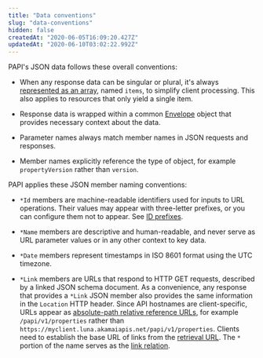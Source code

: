 ```yaml
---
title: "Data conventions"
slug: "data-conventions"
hidden: false
createdAt: "2020-06-05T16:09:20.427Z"
updatedAt: "2020-06-10T03:02:22.992Z"
---
```

PAPI's JSON data follows these overall conventions:

- When any response data can be singular or plural, it's always [represented as an array](http://jsonapi.org/format), named `items`, to simplify client processing. This also applies to resources that only yield a single item.

- Response data is wrapped within a common [Envelope](#envelope) object that provides necessary context about the data.

- Parameter names always match member names in JSON requests and responses.

- Member names explicitly reference the type of object, for example `propertyVersion` rather than `version`.

PAPI applies these JSON member naming conventions:

- `*Id` members are machine-readable identifiers used for inputs to URL operations.  Their values may appear with three-letter prefixes, or you can configure them not to appear. See [ID prefixes](#prefixes).

- `*Name` members are descriptive and human-readable, and never serve as URL parameter values or in any other context to key data.

- `*Date` members represent timestamps in ISO 8601 format using the UTC timezone.

- `*Link` members are URLs that respond to HTTP GET requests, described by a linked JSON schema document. As a convenience, any response that provides a `*Link` JSON member also provides the same information in the `Location` HTTP header. Since API hostnames are client-specific, URLs appear as [absolute-path relative reference URLs](http://tools.ietf.org/html/rfc3986#section-4.2), for example `/papi/v1/properties` rather than `https://myclient.luna.akamaiapis.net/papi/v1/properties`. Clients need to establish the base URL of links from the [retrieval URL](http://tools.ietf.org/html/rfc3986#section-5.1.3). The `*` portion of the name serves as the [link relation](http://tools.ietf.org/html/rfc5988#section-4.2).